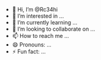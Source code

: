 - 👋 Hi, I’m @Rc34hi
- 👀 I’m interested in ...
- 🌱 I’m currently learning ...
- 💞️ I’m looking to collaborate on ...
- 📫 How to reach me ...
- 😄 Pronouns: ...
- ⚡ Fun fact: ...

<!---
Rc34hi/Rc34hi is a ✨ special ✨ repository because its `README.md` (this file) appears on your GitHub profile.
You can click the Preview link to take a look at your changes.
--->
